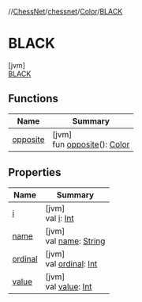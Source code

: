 //[ChessNet](../../../../index.md)/[chessnet](../../index.md)/[Color](../index.md)/[BLACK](index.md)

# BLACK

[jvm]\
[BLACK](index.md)

## Functions

| Name | Summary |
|---|---|
| [opposite](../opposite.md) | [jvm]<br>fun [opposite](../opposite.md)(): [Color](../index.md) |

## Properties

| Name | Summary |
|---|---|
| [i](../i.md) | [jvm]<br>val [i](../i.md): [Int](https://kotlinlang.org/api/latest/jvm/stdlib/kotlin/-int/index.html) |
| [name](../../../chessnet.movegen/-gen-type/-l-e-g-a-l/index.md#-372974862%2FProperties%2F-1216412040) | [jvm]<br>val [name](../../../chessnet.movegen/-gen-type/-l-e-g-a-l/index.md#-372974862%2FProperties%2F-1216412040): [String](https://kotlinlang.org/api/latest/jvm/stdlib/kotlin/-string/index.html) |
| [ordinal](../../../chessnet.movegen/-gen-type/-l-e-g-a-l/index.md#-739389684%2FProperties%2F-1216412040) | [jvm]<br>val [ordinal](../../../chessnet.movegen/-gen-type/-l-e-g-a-l/index.md#-739389684%2FProperties%2F-1216412040): [Int](https://kotlinlang.org/api/latest/jvm/stdlib/kotlin/-int/index.html) |
| [value](../value.md) | [jvm]<br>val [value](../value.md): [Int](https://kotlinlang.org/api/latest/jvm/stdlib/kotlin/-int/index.html) |
